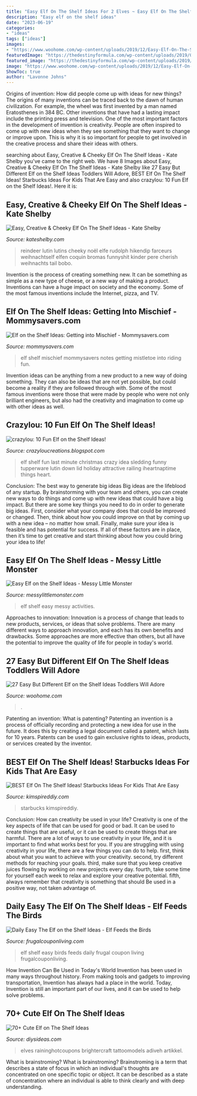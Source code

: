 ```yaml
---
title: "Easy Elf On The Shelf Ideas For 2 Elves ~ Easy Elf On The Shelf Ideas"
description: "Easy elf on the shelf ideas"
date: "2023-06-19"
categories:
- "ideas"
tags: ["ideas"]
images:
- "https://www.woohome.com/wp-content/uploads/2019/12/Easy-Elf-On-The-Shelf-Ideas-1.jpg"
featuredImage: "https://thedestinyformula.com/wp-content/uploads/2019/01/0128b399d551d0f0fe52cdbc1fe4a99e.jpg"
featured_image: "https://thedestinyformula.com/wp-content/uploads/2019/01/0128b399d551d0f0fe52cdbc1fe4a99e.jpg"
image: "https://www.woohome.com/wp-content/uploads/2019/12/Easy-Elf-On-The-Shelf-Ideas-1.jpg"
ShowToc: true
author: "Lavonne Johns"
---
```



Origins of invention: How did people come up with ideas for new things?
The origins of many inventions can be traced back to the dawn of human civilization. For example, the wheel was first invented by a man named Eratosthenes in 384 BC. Other inventions that have had a lasting impact include the printing press and television. 
One of the most important factors in the development of invention is creativity. People are often inspired to come up with new ideas when they see something that they want to change or improve upon. This is why it is so important for people to get involved in the creative process and share their ideas with others.

	

		
searching about Easy, Creative &amp; Cheeky Elf On The Shelf Ideas - Kate Shelby you've came to the right web. We have 8 Images about Easy, Creative &amp; Cheeky Elf On The Shelf Ideas - Kate Shelby like 27 Easy But Different Elf on the Shelf Ideas Toddlers Will Adore, BEST Elf On The Shelf Ideas! Starbucks Ideas For Kids That Are Easy and also crazylou: 10 Fun Elf on the Shelf Ideas!. Here it is:
		
    
## Easy, Creative &amp; Cheeky Elf On The Shelf Ideas - Kate Shelby

<img loading=lazy src="http://kateshelby.com/wp-content/uploads/2019/10/Elf-On-a-Shelf-Pin-The-Nose-On-Reindeer.jpeg" onerror="this.onerror=null;this.src='https://tse3.mm.bing.net/th?id=OIP.LfIiyLnfV75fvu-YCbHVlQHaJ4&amp;pid=15.1';" alt="Easy, Creative &amp; Cheeky Elf On The Shelf Ideas - Kate Shelby">

_Source: kateshelby.com_

>reindeer lutin lutins cheeky noël elfe rudolph hikendip farceurs weihnachtself elfen coquin bromas funnyshit kinder pere cherish weihnachts tail bobo. 

	

Invention is the process of creating something new. It can be something as simple as a new type of cheese, or a new way of making a product. Inventions can have a huge impact on society and the economy. Some of the most famous inventions include the Internet, pizza, and TV.

    
## Elf On The Shelf Ideas: Getting Into Mischief - Mommysavers.com

<img loading=lazy src="http://www.mommysavers.com/wp-content/uploads/2012/12/LL-21.jpeg" onerror="this.onerror=null;this.src='https://tse2.mm.bing.net/th?id=OIP.vwEMgckyOwjGuAHUeQEMvQHaJ4&amp;pid=15.1';" alt="Elf on the Shelf Ideas: Getting into Mischief - Mommysavers.com">

_Source: mommysavers.com_

>elf shelf mischief mommysavers notes getting mistletoe into riding fun. 

	

Invention ideas can be anything from a new product to a new way of doing something. They can also be ideas that are not yet possible, but could become a reality if they are followed through with. Some of the most famous inventions were those that were made by people who were not only brilliant engineers, but also had the creativity and imagination to come up with other ideas as well.

    
## Crazylou: 10 Fun Elf On The Shelf Ideas!

<img loading=lazy src="http://3.bp.blogspot.com/-eilVRZKlqVg/UL7B2jKF1AI/AAAAAAAAAo0/XueJ4pUhqFk/s1600/elfsled.jpg" onerror="this.onerror=null;this.src='https://tse4.mm.bing.net/th?id=OIP.8ZIjxFkMlWoj4J9r94J6BAHaNI&amp;pid=15.1';" alt="crazylou: 10 Fun Elf on the Shelf Ideas!">

_Source: crazyloucreations.blogspot.com_

>elf shelf fun last minute christmas crazy idea sledding funny tupperware lutin down lid holiday attractive railing iheartnaptime things heart. 

	

Conclusion: The best way to generate big ideas
Big ideas are the lifeblood of any startup. By brainstorming with your team and others, you can create new ways to do things and come up with new ideas that could have a big impact. But there are some key things you need to do in order to generate big ideas. First, consider what your company does that could be improved or changed. Then, think about how you could improve on that by coming up with a new idea – no matter how small. Finally, make sure your idea is feasible and has potential for success. If all of these factors are in place, then it’s time to get creative and start thinking about how you could bring your idea to life!

    
## Easy Elf On The Shelf Ideas - Messy Little Monster

<img loading=lazy src="https://4.bp.blogspot.com/-yMInfiFqYzE/VGPbe_pRzfI/AAAAAAAABEw/z4MYu2iBglM/s1600/1401277_10151887570708089_649025853_o.jpg" onerror="this.onerror=null;this.src='https://tse2.mm.bing.net/th?id=OIP.alxO8isN3eTAPQt0R3nQRwHaJ4&amp;pid=15.1';" alt="Easy Elf on the Shelf Ideas - Messy Little Monster">

_Source: messylittlemonster.com_

>elf shelf easy messy activities. 

	

Approaches to innovation:
Innovation is a process of change that leads to new products, services, or ideas that solve problems. There are many different ways to approach innovation, and each has its own benefits and drawbacks. Some approaches are more effective than others, but all have the potential to improve the quality of life for people in today's world.

    
## 27 Easy But Different Elf On The Shelf Ideas Toddlers Will Adore

<img loading=lazy src="https://www.woohome.com/wp-content/uploads/2019/12/Easy-Elf-On-The-Shelf-Ideas-1.jpg" onerror="this.onerror=null;this.src='https://tse3.mm.bing.net/th?id=OIP._OMdOwDpTJ1MRjo-6RVIJAHaLG&amp;pid=15.1';" alt="27 Easy But Different Elf on the Shelf Ideas Toddlers Will Adore">

_Source: woohome.com_

>. 

	

Patenting an invention: What is patenting?
Patenting an invention is a process of officially recording and protecting a new idea for use in the future. It does this by creating a legal document called a patent, which lasts for 10 years. Patents can be used to gain exclusive rights to ideas, products, or services created by the inventor.

    
## BEST Elf On The Shelf Ideas! Starbucks Ideas For Kids That Are Easy

<img loading=lazy src="https://kimspireddiy.com/wp-content/uploads/2020/11/elf-on-the-shelf-starbucks-1.jpg" onerror="this.onerror=null;this.src='https://tse2.mm.bing.net/th?id=OIP.rftsFC8a4NicYmubk2L0QwHaLY&amp;pid=15.1';" alt="BEST Elf On The Shelf Ideas! Starbucks Ideas For Kids That Are Easy">

_Source: kimspireddiy.com_

>starbucks kimspireddiy. 

	

Conclusion: How can creativity be used in your life?
Creativity is one of the key aspects of life that can be used for good or bad. It can be used to create things that are useful, or it can be used to create things that are harmful. There are a lot of ways to use creativity in your life, and it is important to find what works best for you. If you are struggling with using creativity in your life, there are a few things you can do to help. first, think about what you want to achieve with your creativity. second, try different methods for reaching your goals. third, make sure that you keep creative juices flowing by working on new projects every day. fourth, take some time for yourself each week to relax and explore your creative potential. fifth, always remember that creativity is something that should Be used in a positive way, not taken advantage of.

    
## Daily Easy The Elf On The Shelf Ideas - Elf Feeds The Birds

<img loading=lazy src="https://www.frugalcouponliving.com/wp-content/uploads/2014/10/Elf-On-The-Shelf-Ideas-Frugal-Coupon-LIving-Birds.jpg" onerror="this.onerror=null;this.src='https://tse2.mm.bing.net/th?id=OIP.mVp52mEw-uZ-wLQCNbXWxQHaJ4&amp;pid=15.1';" alt="Daily Easy The Elf on the Shelf Ideas - Elf Feeds the Birds">

_Source: frugalcouponliving.com_

>elf shelf easy birds feeds daily frugal coupon living frugalcouponliving. 

	

How Invention Can Be Used in Today's World
Invention has been used in many ways throughout history. From making tools and gadgets to improving transportation, Invention has always had a place in the world. Today, Invention is still an important part of our lives, and it can be used to help solve problems.

    
## 70+ Cute Elf On The Shelf Ideas

<img loading=lazy src="https://thedestinyformula.com/wp-content/uploads/2019/01/0128b399d551d0f0fe52cdbc1fe4a99e.jpg" onerror="this.onerror=null;this.src='https://tse2.mm.bing.net/th?id=OIP.rPAICYWK1sENUIvxM3oqjAHaJ4&amp;pid=15.1';" alt="70+ Cute Elf on The Shelf Ideas">

_Source: diysideas.com_

>elves raininghotcoupons brightercraft tattoomodels adiveh artikkel. 

	

What is brainstroming?
What is brainstroming? Brainstroming is a term that describes a state of focus in which an individual's thoughts are concentrated on one specific topic or object. It can be described as a state of concentration where an individual is able to think clearly and with deep understanding.

